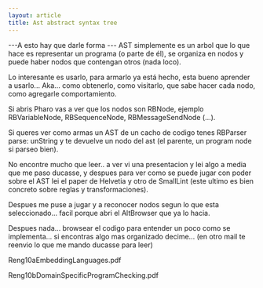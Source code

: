 ```yaml
---
layout: article
title: Ast abstract syntax tree
---
```

---A esto hay que darle forma --- AST simplemente es un arbol que lo que hace es representar un programa (o parte de él), se organiza en nodos y puede haber nodos que contengan otros (nada loco).

Lo interesante es usarlo, para armarlo ya está hecho, esta bueno aprender a usarlo... Aka... como obtenerlo, como visitarlo, que sabe hacer cada nodo, como agregarle comportamiento.

Si abris Pharo vas a ver que los nodos son RB<loQueSea>Node, ejemplo RBVariableNode, RBSequenceNode, RBMessageSendNode (...).

Si queres ver como armas un AST de un cacho de codigo tenes RBParser parse: unString y te devuelve un nodo del ast (el parente, un program node si parseo bien).

No encontre mucho que leer.. a ver vi una presentacion y lei algo a media que me paso ducasse, y despues para ver como se puede jugar con poder sobre el AST lei el paper de Helvetia y otro de SmallLint (este ultimo es bien concreto sobre reglas y transformaciones).

Despues me puse a jugar y a reconocer nodos segun lo que esta seleccionado... facil porque abri el AltBrowser que ya lo hacia.

Despues nada... browsear el codigo para entender un poco como se implementa... si encontras algo mas organizado decime... (en otro mail te reenvio lo que me mando ducasse para leer)

Reng10aEmbeddingLanguages.pdf

Reng10bDomainSpecificProgramChecking.pdf

